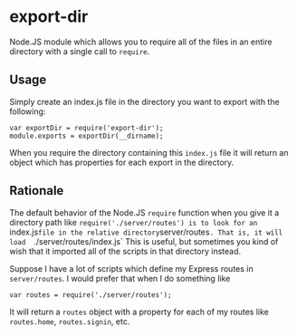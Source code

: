 export-dir
==========
Node.JS module which allows you to require all of the files in an entire
directory with a single call to `require`.

Usage
------
Simply create an index.js file in the directory you want to export with the
following:

    var exportDir = require('export-dir');
    module.exports = exportDir(__dirname);

When you require the directory containing this `index.js` file it will return 
an object which has properties for each export in the directory.

Rationale
---------
The default behavior of the Node.JS `require` function when you give it a
directory path like `require('./server/routes') is to look for an `index.js`
file in the relative directory `server/routes`. That is, it will load 
`./server/routes/index.js` This is useful, but sometimes you kind of wish
that it imported all of the scripts in that directory instead.

Suppose I have a lot of scripts which define my Express routes in 
`server/routes`. I would prefer that when I do something like

    var routes = require('./server/routes');

It will return a `routes` object with a property for each of my routes like
`routes.home`, `routes.signin`, etc.
